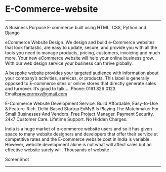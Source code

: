 # E-Commerce-website
_____________________________________________________________________________________________________________________

A Business Purpose E-commerce built using HTML, CSS, Python and Django

eCommerce Website Design. We design and build e-Commerce websites that look fantastic, are easy to update, secure, and provide you with all the tools you need to manage products, pricing, customers, invoicing and much more. 
Your new eCommerce website will help your online business grow. With our web design service your business can thrive globally.

A bespoke website provides your targeted audience with information about your company’s activities, services, or products. This label is generally opposed to E-commerce sites or online stores that directly generate sales and turnover. It’s good to talk…. Phone: 0161 826 0123. Email:prveenrmxv@gmail.com



E-Commerce Website Development Service. Build Affordable, Easy-to-Use & Feature-Rich. Delhi-Based Startup ExMyB Is Playing The Matchmaker For Small Businesses And Vendors. Free Project Manager. Payment Security. 24x7 Customer Care. Lifetime Support. No Hidden Charges.

India is a huge market of e-commerce website users and so it has given space to many website designers and developers that offer their service at competitive rates and the E-commerce website cost in India is variable. However, website development alone is not what will affect sales but an effective website surely will. Thousands of website ..



ScreenShot
___________________________________________________________________________________________________________________________
